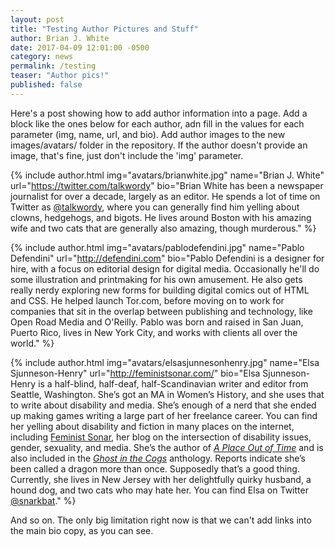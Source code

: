 ```yaml
---
layout: post
title: "Testing Author Pictures and Stuff"
author: Brian J. White
date: 2017-04-09 12:01:00 -0500
category: news
permalink: /testing
teaser: "Author pics!"
published: false
---
```

Here's a post showing how to add author information into a page. Add a block like the ones below for each author, adn fill in the values for each parameter (img, name, url, and bio). Add author images to the new images/avatars/ folder in the repository. If the author doesn't provide an image, that's fine, just don't include the 'img' parameter.

{% include author.html
            img="avatars/brianwhite.jpg"
            name="Brian J. White"
            url="https://twitter.com/talkwordy"
            bio="Brian White has been a newspaper journalist for over a decade, largely as an editor. He spends a lot of time on Twitter as [@talkwordy](https://twitter.com/talkwordy), where you can generally find him yelling about clowns, hedgehogs, and bigots. He lives around Boston with his amazing wife and two cats that are generally also amazing, though murderous."
            %}

{% include author.html
            img="avatars/pablodefendini.jpg"
            name="Pablo Defendini"
            url="http://defendini.com"
            bio="Pablo Defendini is a designer for hire, with a focus on editorial design for digital media. Occasionally he'll do some illustration and printmaking for his own amusement. He also gets really nerdy exploring new forms for building digital comics out of HTML and CSS. He helped launch Tor.com, before moving on to work for companies that sit in the overlap between publishing and technology, like Open Road Media and O'Reilly. Pablo was born and raised in San Juan, Puerto Rico, lives in New York City, and works with clients all over the world."
            %}

{% include author.html
            img="avatars/elsasjunnesonhenry.jpg"
            name="Elsa Sjunneson-Henry"
            url="http://feministsonar.com/"
            bio="Elsa Sjunneson-Henry is a half-blind, half-deaf, half-Scandinavian writer and editor from Seattle, Washington. She’s got an MA in Women’s History, and she uses that to write about disability and media. She’s enough of a nerd that she ended up making games writing a large part of her freelance career. You can find her yelling about disability and fiction in many places on the internet, including [Feminist Sonar](http://feministsonar.com/), her blog on the intersection of disability issues, gender, sexuality, and media. She’s the author of [_A Place Out of Time_](/issue34/chapter/a-place-out-of-time/) and is also included in the [_Ghost in the Cogs_](http://amzn.to/2au3fe0) anthology. Reports indicate she’s been called a dragon more than once. Supposedly that’s a good thing. Currently, she lives in New Jersey with her delightfully quirky husband, a hound dog, and two cats who may hate her. You can find Elsa on Twitter [@snarkbat](https://twitter.com/snarkbat)."
            %}

And so on. The only big limitation right now is that we can't add links into the main bio copy, as you can see.
